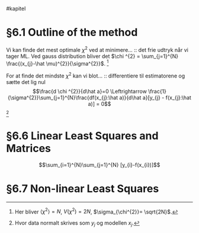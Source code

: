 #kapitel 
# §6.1 Outline of the method

Vi kan finde det mest optimale $\chi ^{2}$ ved at minimere... :: det frie udtryk når vi tager ML. Ved gauss distribution bliver det $\chi ^{2} = \sum_{j=1}^{N} \frac{(x_{j}-\hat \mu)^{2}}{\sigma^{2}}$. [^1]

For at finde det mindste $\chi ^{2}$ kan vi blot... :: differentiere til estimatorene og sætte det lig nul $$\frac{d \chi ^{2}}{d\hat a}=0 \Leftrightarrow \frac{1}{\sigma^{2}}\sum_{j=1}^{N}\frac{df(x_{j}:\hat a)}{d\hat a}[y_{j} - f(x_{j}:\hat a)] = 0$$[^2]  

# §6.6 Linear Least Squares and Matrices

$$\sum_{i=1}^{N}\sum_{j=1}^{N} [y_{i}-f(x_{i})]$$

# §6.7 Non-linear Least Squares

[^1]:Her bliver $\langle \chi ^{2} \rangle = N$, $V(\chi ^{2})=2N$, $\sigma_{\chi^{2}}= \sqrt{2N}$.
[^2]: Hvor data normalt skrives som $y_{j}$ og modellen $x_{j}$.